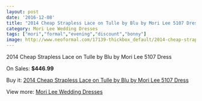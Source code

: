 ```yaml
---
layout: post
date: '2016-12-08'
title: "2014 Cheap Strapless Lace on Tulle by Blu by Mori Lee 5107 Dress"
category: Mori Lee Wedding Dresses
tags: ["mori","formal","evening","discount","bonny"]
image: http://www.neoformal.com/17139-thickbox_default/2014-cheap-strapless-lace-on-tulle-by-blu-by-mori-lee-5107-dress.jpg
---
```

2014 Cheap Strapless Lace on Tulle by Blu by Mori Lee 5107 Dress

On Sales: **$446.99**
<a href="https://www.neoformal.com/en/mori-lee-wedding-dresses-2014/5637-2014-cheap-strapless-lace-on-tulle-by-blu-by-mori-lee-5107-dress.html"><amp-img layout="responsive" width="600" height="600" src="//www.neoformal.com/17139-thickbox_default/2014-cheap-strapless-lace-on-tulle-by-blu-by-mori-lee-5107-dress.jpg" alt="2014 Cheap Strapless Lace on Tulle by Blu by Mori Lee 5107 Dress 0" /></a>
<a href="https://www.neoformal.com/en/mori-lee-wedding-dresses-2014/5637-2014-cheap-strapless-lace-on-tulle-by-blu-by-mori-lee-5107-dress.html"><amp-img layout="responsive" width="600" height="600" src="//www.neoformal.com/17140-thickbox_default/2014-cheap-strapless-lace-on-tulle-by-blu-by-mori-lee-5107-dress.jpg" alt="2014 Cheap Strapless Lace on Tulle by Blu by Mori Lee 5107 Dress 1" /></a>
<a href="https://www.neoformal.com/en/mori-lee-wedding-dresses-2014/5637-2014-cheap-strapless-lace-on-tulle-by-blu-by-mori-lee-5107-dress.html"><amp-img layout="responsive" width="600" height="600" src="//www.neoformal.com/17141-thickbox_default/2014-cheap-strapless-lace-on-tulle-by-blu-by-mori-lee-5107-dress.jpg" alt="2014 Cheap Strapless Lace on Tulle by Blu by Mori Lee 5107 Dress 2" /></a>
<a href="https://www.neoformal.com/en/mori-lee-wedding-dresses-2014/5637-2014-cheap-strapless-lace-on-tulle-by-blu-by-mori-lee-5107-dress.html"><amp-img layout="responsive" width="600" height="600" src="//www.neoformal.com/17142-thickbox_default/2014-cheap-strapless-lace-on-tulle-by-blu-by-mori-lee-5107-dress.jpg" alt="2014 Cheap Strapless Lace on Tulle by Blu by Mori Lee 5107 Dress 3" /></a>

Buy it: [2014 Cheap Strapless Lace on Tulle by Blu by Mori Lee 5107 Dress](https://www.neoformal.com/en/mori-lee-wedding-dresses-2014/5637-2014-cheap-strapless-lace-on-tulle-by-blu-by-mori-lee-5107-dress.html "2014 Cheap Strapless Lace on Tulle by Blu by Mori Lee 5107 Dress")

View more: [Mori Lee Wedding Dresses](https://www.neoformal.com/en/67-mori-lee-wedding-dresses-2014 "Mori Lee Wedding Dresses")